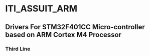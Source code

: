 
# ITI_ASSUIT_ARM
## Drivers For STM32F401CC Micro-controller based on ARM Cortex M4 Processor
### Third Line